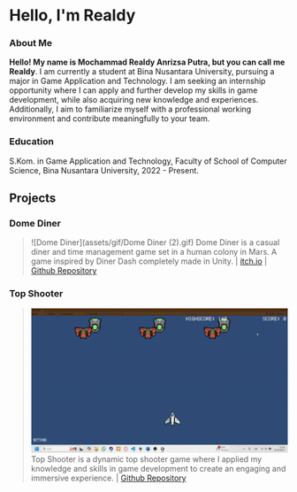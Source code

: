 # Hello, I'm Realdy

### About Me
**Hello! My name is Mochammad Realdy Anrizsa Putra, but you can call me Realdy**. I am currently a student at Bina Nusantara University, pursuing a major in Game Application and Technology. I am seeking an internship opportunity where I can apply and further develop my skills in game development, while also acquiring new knowledge and experiences. Additionally, I aim to familiarize myself with a professional working environment and contribute meaningfully to your team.

### Education
S.Kom. in Game Application and Technology, Faculty of School of Computer Science, Bina Nusantara University, 2022 - Present.

## Projects
### Dome Diner
> ![Dome Diner](assets/gif/Dome Diner (2).gif)
> Dome Diner is a casual diner and time management game set in a human colony in Mars. A game inspired by Diner Dash completely made in Unity.
> | [itch.io](https://kreiglist.itch.io/dome-diner)
> | [Github Repository](https://github.com/Kreiglist/Dome-Diner)

### Top Shooter
> ![Top Shooter](assets/gif/TopShooter.gif)
> Top Shooter is a dynamic top shooter game where I applied my knowledge and skills in game development to create an engaging and immersive experience.
> | [Github Repository](https://github.com/Kreiglist/2602153480---SpaceInvaderAOL)


